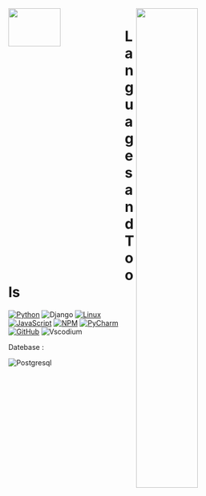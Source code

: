 <img align="right" src="https://github-readme-stats.vercel.app/api?username=rahimov27&show_icons=true&theme=merko" width="49.5%"/>
<img align="left" src="https://github-readme-stats.vercel.app/api/top-langs/?username=rahimov27&layout=compact&theme=tokyonight" width="45.5%" height="14%"/>

# Languages and Tools
[![Python](https://img.shields.io/badge/-Python-090909??style=plastic&logo=python)](https://www.python.org/)
![Django](https://img.shields.io/badge/-Django-0aad48?style=flat-square&logo=Django)
[![Linux](https://img.shields.io/badge/-Linux-090909??style=plastic&logo=linux)](https://ru.wikipedia.org/wiki/Linux)
[![JavaScript](https://img.shields.io/badge/-JavaScript-090909??style=plastic&logo=javascript)](https://ru.wikipedia.org/wiki/JavaScript)
[![NPM](https://img.shields.io/badge/-NPM-090909??style=plastic&logo=nodedotjs)](https://www.npmjs.com/)
[![PyCharm](https://img.shields.io/badge/-PyCharm-090909??style=plastic&logo=pycharm)](https://www.jetbrains.com/ru-ru/pycharm/)
[![GitHub](https://img.shields.io/badge/-GitHub-090909?style=plastic&logo=github)](https://github.com/ShairbekovBakyt)
![Vscodium](https://img.shields.io/badge/-VScodium-090909?style=plastic&logo=VisualStudio)

Datebase :

![Postgresql](https://img.shields.io/badge/-Postgresql-%232c3e50?style=flat-square&logo=Postgresql)

